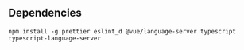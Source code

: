 ## Dependencies

```
npm install -g prettier eslint_d @vue/language-server typescript typescript-language-server
```
